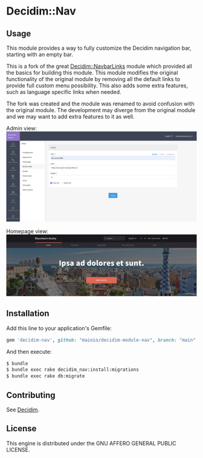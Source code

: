# Decidim::Nav

## Usage

This module provides a way to fully customize the Decidim navigation bar,
starting with an empty bar.

This is a fork of the great [Decidim::NavbarLinks](https://github.com/OpenSourcePolitics/decidim-module-navbar_links)
module which provided all the basics for building this module. This module
modifies the original functionality of the original module by removing all the
default links to provide full custom menu possibility. This also adds some extra
features, such as language specific links when needed.

The fork was created and the module was renamed to avoid confusion with the
original module. The development may diverge from the original module and we may
want to add extra features to it as well.

Admin view:
![Admin view](docs/admin.png)

Homepage view:
![Home view](docs/home.png)

## Installation

Add this line to your application's Gemfile:

```ruby
gem 'decidim-nav', github: "mainio/decidim-module-nav", branch: "main"
```

And then execute:

```bash
$ bundle
$ bundle exec rake decidim_nav:install:migrations
$ bundle exec rake db:migrate
```

## Contributing

See [Decidim](https://github.com/decidim/decidim).

## License

This engine is distributed under the GNU AFFERO GENERAL PUBLIC LICENSE.
